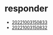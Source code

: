 # responder
- [20221003150833](/zet/20221003150833/README.md)
- [20221003150832](/zet/20221003150832/README.md)

